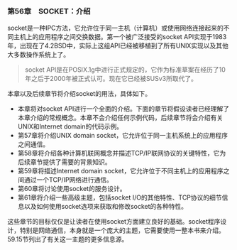 ### 第56章　SOCKET：介绍

socket是一种IPC方法，它允许位于同一主机（计算机）或使用网络连接起来的不同主机上的应用程序之间交换数据。第一个被广泛接受的socket API实现于1983年，出现在了4.2BSD中，实际上这组API已经被移植到了所有UNIX实现以及其他大多数操作系统上了。

> socket API是在POSIX.1g中进行正式规定的，它作为标准草案在经历了10年之后于2000年被正式认可。现在它已经被SUSv3所取代了。

本章以及后续章节将介绍socket的用法，具体如下。

+ 本章将对socket API进行一个全面的介绍。下面的章节将假设读者已经理解了本章介绍的常规概念。本章不会介绍任何示例代码，后续章节将会介绍有关UNIX和Internet domain的代码示例。
+ 第57章将介绍UNIX domain socket，它允许位于同一主机系统上的应用程序之间通信。
+ 第58章将介绍各种计算机联网概念并描述TCP/IP联网协议的关键特性，它为后续章节提供了需要的背景知识。
+ 第59章将描述Internet domain socket，它允许位于不同主机上的应用程序之间通过一个TCP/IP网络进行通信。
+ 第60章将讨论使用socket的服务设计。
+ 第61章将介绍一些高级主题，包括socket I/O的其他特性、TCP协议的细节信息以及如何使用socket选项来获取和修改socket的各种特性。

这些章节的目标仅仅是让读者在使用socket方面建立良好的基础。socket程序设计，特别是网络通信，本身就是一个庞大的主题，它需要使用一整本书来介绍。59.15节列出了有关这一主题的更多信息源。

